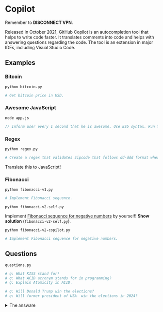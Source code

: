 # Copilot

Remember to **DISCONNECT VPN**.

Released in October 2021, GitHub Copilot is an autocompletion tool that helps to write code faster. It translates comments into code and helps with answering questions regarding the code. The tool is an extension in major IDEs, including Visual Studio Code.

## Examples

### Bitcoin

`python bitcoin.py`

```python
# Get bitcoin price in USD.
```

### Awesome JavaScript

`node app.js`

```javascript
// Inform user every 1 second that he is awesome. Use ES5 syntax. Run the programme 5 times.
```

### Regex

`python regex.py`

```python
# Create a regex that validates zipcode that follows dd-ddd format where d is a digit
```

Translate this to JavaScript!

### Fibonacci

`python fibonacci-v1.py`

```python
# Implement Fibonacci sequence.
```

`python fibonacci-v2-self.py`

Implement [Fibonacci sequence for negative numbers](https://medium.com/@westgarth.w/the-negative-fibonacci-sequence-f7139f78c2a0) by yourself! **Show solution** (`fibonacci-v2-self.py`).

`python fibonacci-v2-copilot.py`

```python
# Implement Fibonacci sequence for negative numbers.
```

## Questions

`questions.py`

```python
# q: What KISS stand for?
# q: What ACID acronym stands for in programming?
# q: Explain Atomicity in ACID.
```

```python
# q: Will Donald Trump win the elections?
# q: Will former president of USA  win the elections in 2024?
````

<details>
  <summary>The answare</summary>
  <img src="../docs/assets/elections.png"></img>
</details>
